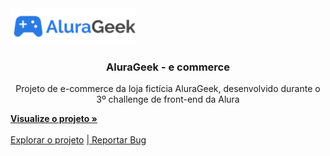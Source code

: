 <div >
  
  <img src="assets/img/logo.png" width="200">
  <h3 align="center">AluraGeek - e commerce</h3>

  <p align="center">Projeto de e-commerce da loja fictícia AluraGeek, desenvolvido durante o 3º challenge de front-end da Alura</p>
  <a href="https://challenge-frontend3-alura.vercel.app/"><strong>Visualize o projeto »</strong></a>
  <br>
  <br>
  <a href="https://github.com/priscilasanches/challenge-frontend3_alura">Explorar o projeto</a>
  <a href="">  |  </a>      
  <a href="https://github.com/priscilasanches/challenge-frontend3_alura/issues">Reportar Bug</a>

</div>
